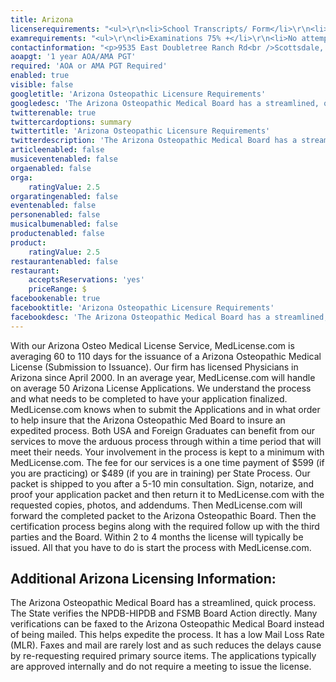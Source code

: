 ```yaml
---
title: Arizona
licenserequirements: "<ul>\r\n<li>School Transcripts/ Form</li>\r\n<li>Internship/Residency/Fellowship Forms</li>\r\n<li>All State Med Licenses (past/present)</li>\r\n<li>COMLEX/NBOME Examination Scores</li>\r\n<li>Privileges for the Past 5 years</li>\r\n<li>Employment for the Past 5 years</li>\r\n<li>AOA Profile</li>\r\n</ul>"
examrequirements: "<ul>\r\n<li>Examinations 75% +</li>\r\n<li>No attempt limits - NBOME</li>\r\n<li>No year limit - NBOME</li>\r\n<li>1 year PGY - USA Grads</li>\r\n<li>State Exam Accepted if Pre-1975</li>\r\n<li>SPEX Exam Required if not Board Certified</li>\r\n<li>AOA Rotating Internship not Required</li>\r\n</ul>"
contactinformation: "<p>9535 East Doubletree Ranch Rd<br />Scottsdale, AZ 85258<br />Phone: (480) 657-7703<br />Fax: (480) 657-7715</p>\r\n<p><a href=\"http://www.azdo.gov/\">www.azdo.gov</a></p>"
aoapgt: '1 year AOA/AMA PGT'
required: 'AOA or AMA PGT Required'
enabled: true
visible: false
googletitle: 'Arizona Osteopathic Licensure Requirements'
googledesc: 'The Arizona Osteopathic Medical Board has a streamlined, quick process averaging 60 to 110 days for the issuance of a Arizona Osteopathic Medical License. The applications typically are approved internally and do not require a meeting to issue the license.'
twitterenable: true
twittercardoptions: summary
twittertitle: 'Arizona Osteopathic Licensure Requirements'
twitterdescription: 'The Arizona Osteopathic Medical Board has a streamlined, quick process averaging 60 to 110 days for the issuance of a Arizona Osteopathic Medical License. The applications typically are approved internally and do not require a meeting to issue the license.'
articleenabled: false
musiceventenabled: false
orgaenabled: false
orga:
    ratingValue: 2.5
orgaratingenabled: false
eventenabled: false
personenabled: false
musicalbumenabled: false
productenabled: false
product:
    ratingValue: 2.5
restaurantenabled: false
restaurant:
    acceptsReservations: 'yes'
    priceRange: $
facebookenable: true
facebooktitle: 'Arizona Osteopathic Licensure Requirements'
facebookdesc: 'The Arizona Osteopathic Medical Board has a streamlined, quick process averaging 60 to 110 days for the issuance of a Arizona Osteopathic Medical License. The applications typically are approved internally and do not require a meeting to issue the license.'
---
```


<p>With our Arizona Osteo Medical License Service, MedLicense.com is averaging 60 to 110 days for the issuance of a Arizona Osteopathic Medical License (Submission to Issuance). Our firm has licensed Physicians in Arizona since April 2000. In an average year, MedLicense.com will handle on average 50 Arizona License Applications. We understand the process and what needs to be completed to have your application finalized. MedLicense.com knows when to submit the Applications and in what order to help insure that the Arizona Osteopathic Med Board to insure an expedited process. Both USA and Foreign Graduates can benefit from our services to move the arduous process through within a time period that will meet their needs. Your involvement in the process is kept to a minimum with MedLicense.com. The fee for our services is a one time payment of $599 (if you are practicing) or $489 (if you are in training) per State Process. Our packet is shipped to you after a 5-10 min consultation. Sign, notarize, and proof your application packet and then return it to MedLicense.com with the requested copies, photos, and addendums. Then MedLicense.com will forward the completed packet to the Arizona Osteopathic Board. Then the certification process begins along with the required follow up with the third parties and the Board. Within 2 to 4 months the license will typically be issued. All that you have to do is start the process with MedLicense.com.</p>
<h2 id="mcetoc_1cec28p230">Additional Arizona Licensing Information:</h2>
<p>The Arizona Osteopathic Medical Board has a streamlined, quick process. The State verifies the NPDB-HIPDB and FSMB Board Action directly. Many verifications can be faxed to the Arizona Osteopathic Medical Board instead of being mailed. This helps expedite the process. It has a low Mail Loss Rate (MLR). Faxes and mail are rarely lost and as such reduces the delays cause by re-requesting required primary source items. The applications typically are approved internally and do not require a meeting to issue the license.</p>